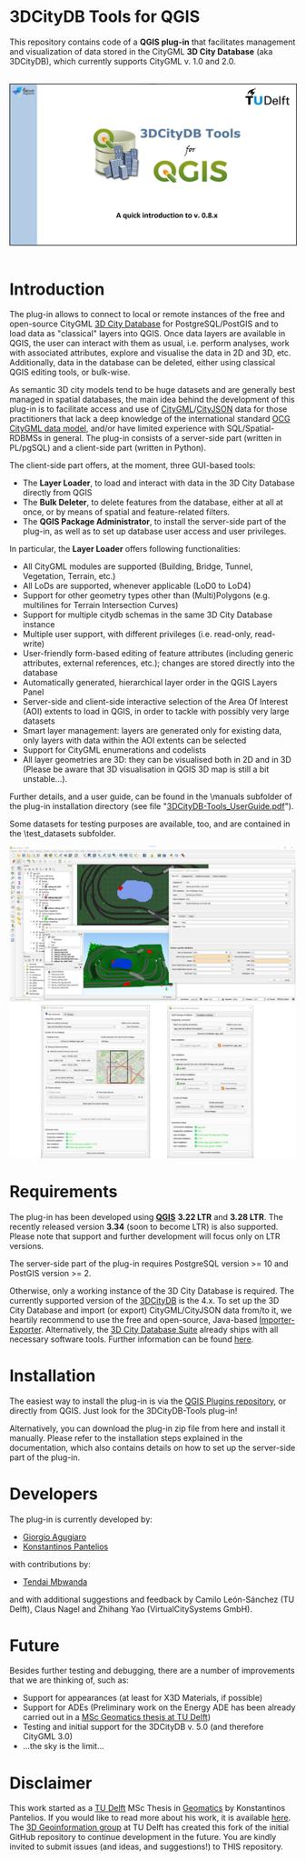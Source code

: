 # 3DCityDB Tools for QGIS

This repository contains code of a **QGIS plug-in** that facilitates management and visualization of data stored in the CityGML **3D City Database** (aka 3DCityDB), which currently supports CityGML v. 1.0 and 2.0.

<p align="center">
<br>
<kbd>
<a href="https://3d.bk.tudelft.nl/gagugiaro/video/3DCityDB-Tools_0.8.x.mp4" target="_blank">
<img style="border:1px solid black;" src="images/3DCityDB-Tools_0.8.x_movie_screenshot1.jpg" width="600"/></a>
</kbd>
<br><br>
</p>

# Introduction

The plug-in allows to connect to local or remote instances of the free and open-source CityGML [3D City Database](https://www.3dcitydb.org) for PostgreSQL/PostGIS and to load data as "classical" layers into QGIS. Once data layers are available in QGIS, the user can interact with them as usual, i.e. perform analyses, work with associated attributes, explore and visualise the data in 2D and 3D, etc. Additionally, data in the database can be deleted, either using classical QGIS editing tools, or bulk-wise.

As semantic 3D city models tend to be huge datasets and are generally best managed in spatial databases, the main idea behind the development of this plug-in is to facilitate access and use of [CityGML](https://en.wikipedia.org/wiki/CityGML)/[CityJSON](https://www.cityjson.org/) data for those practitioners that lack a deep knowledge of the international standard [OCG CityGML data model](https://www.ogc.org/standards/citygml), and/or have limited experience with SQL/Spatial-RDBMSs in general.
The plug-in consists of a server-side part (written in PL/pgSQL) and a client-side part (written in Python). 

The client-side part offers, at the moment, three GUI-based tools:
- The **Layer Loader**, to load and interact with data in the 3D City Database directly from QGIS
- The **Bulk Deleter**, to delete features from the database, either at all at once, or by means of spatial and feature-related filters.
- The **QGIS Package Administrator**, to install the server-side part of the plug-in, as well as to set up database user access and user privileges.

In particular, the **Layer Loader** offers following functionalities:
- All CityGML modules are supported (Building, Bridge, Tunnel, Vegetation, Terrain, etc.)
- All LoDs are supported, whenever applicable (LoD0 to LoD4)
- Support for other geometry types other than (Multi)Polygons (e.g. multilines for Terrain Intersection Curves)
- Support for multiple citydb schemas in the same 3D City Database instance
- Multiple user support, with different privileges (i.e. read-only, read-write)
- User-friendly form-based editing of feature attributes (including generic attributes, external references, etc.); changes are stored directly into the database
- Automatically generated, hierarchical layer order in the QGIS Layers Panel
- Server-side and client-side interactive selection of the Area Of Interest (AOI) extents to load in QGIS, in order to tackle with possibly very large datasets
- Smart layer management: layers are generated only for existing data, only layers with data within the AOI extents can be selected
- Support for CityGML enumerations and codelists
- All layer geometries are 3D: they can be visualised both in 2D and in 3D (Please be aware that 3D visualisation in QGIS 3D map is still a bit unstable...).

Further details, and a user guide, can be found in the \manuals subfolder of the plug-in installation directory (see file "[3DCityDB-Tools_UserGuide.pdf](manuals/3DCityDB-Tools_UserGuide.pdf)").

Some datasets for testing purposes are available, too, and are contained in the \test_datasets subfolder.

![Railway dataset example](images/3dcitydb-tools_01.jpg)
![Bulk Deleter and Admin](images/3dcitydb-tools_02.jpg)

# Requirements

The plug-in has been developed using [**QGIS**](https://www.qgis.org/en/site/forusers/download.html) **3.22 LTR** and **3.28 LTR**. The recently released version **3.34** (soon to become LTR) is also supported. Please note that support and further development will focus only on LTR versions.

The server-side part of the plug-in requires PostgreSQL version >= 10 and PostGIS version >= 2.

Otherwise, only a working instance of the 3D City Database is required. The currently supported version of the [3DCityDB](https://github.com/3dcitydb) is the 4.x. To set up the 3D City Database and import (or export) CityGML/CityJSON data from/to it, we heartily recommend to use the free and open-source, Java-based [Importer-Exporter](https://github.com/3dcitydb/importer-exporter). Alternatively, the [3D City Database Suite](https://github.com/3dcitydb/3dcitydb-suite/releases) already ships with all necessary software tools. Further information can be found [here](https://3dcitydb-docs.readthedocs.io/en/latest/).

# Installation

The easiest way to install the plug-in is via the [QGIS Plugins repository](https://plugins.qgis.org/plugins/citydb-tools/), or directly from QGIS. Just look for the 3DCityDB-Tools plug-in!

Alternatively, you can download the plug-in zip file from here and install it manually. Please refer to the installation steps explained in the documentation, which also contains details on how to set up the server-side part of the plug-in.

# Developers

The plug-in is currently developed by:
- [Giorgio Agugiaro](mailto:g.agugiaro@tudelft.nl)
- [Konstantinos Pantelios](mailto:konstantinospantelios@yahoo.com)

with contributions by:
- [Tendai Mbwanda](mailto:tmbwanda52@gmail.com)

and with additional suggestions and feedback by Camilo León-Sánchez (TU Delft), Claus Nagel and Zhihang Yao (VirtualCitySystems GmbH).

# Future

Besides further testing and debugging, there are a number of improvements that we are thinking of, such as:
- Support for appearances (at least for X3D Materials, if possible)
- Support for ADEs (Preliminary work on the Energy ADE has been already carried out in a [MSc Geomatics thesis at TU Delft](https://repository.tudelft.nl/islandora/object/uuid%3A6786ac5c-b61d-4e17-8501-e3cf2c7a9577))
- Testing and initial support for the 3DCityDB v. 5.0 (and therefore CityGML 3.0)
- ...the sky is the limit...

# Disclaimer

This work started as a [TU Delft](www.tudelft.nl) MSc Thesis in [Geomatics](https://www.tudelft.nl/en/education/programmes/masters/geomatics/msc-geomatics) by Konstantinos Pantelios. If you would like to read more about his work, it is available [here](http://resolver.tudelft.nl/uuid:fb532bef-81b9-482b-921a-e7ce907cb544). The [3D Geoinformation group](https://3d.bk.tudelft.nl/) at TU Delft has created this fork of the initial GitHub repository to continue development in the future. You are kindly invited to submit issues (and ideas, and suggestions!) to THIS repository.
